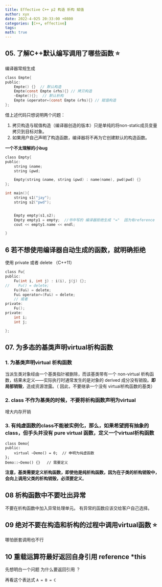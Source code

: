```yaml
---
title: Effective C++ p2 构造 析构 赋值
author: xyx
date: 2022-4-025 20:33:00 +0800
categories: [C++, effective]
tags: 
math: true
---
```



## 05. 了解C++默认编写调用了哪些函数 ⭐️

编译器常规生成

```c
class Empte{
public:
    Empte() {}  // 默认构造
    Empte(const Empte &rhs){} // 拷贝构造
    ~Empte(){};  // 默认析构
    Empte &operator=(const Empte &rhs){} // 赋值构造
};
```

借上述代码只想说明两个问题：

1. 拷贝构造与赋值构造（编译器创造的版本）只是单纯的将non-static成员变量拷贝到目标对象。
2. 如果用户自己声明了构造函数，编译器将不再为它创建默认的构造函数。

**一个不太理解的小bug**

```c
class Empty{
public:
    string &name;
    string &pwd;

    Empty(string &name, string &pwd) : name(name), pwd(pwd) {}
};

int main(){
    string s1("jay");
    string s2("pwd");


    Empty empty(s1,s2); 
    Empty empty1 = empty;  //书中写的 编译器拒绝生成 "="  因为有reference  但是实际中可用。。。
    cout << empty1.name << endl;

}
```

## 6 若不想使用编译器自动生成的函数，就明确拒绝

使用 private  或者 delete （C++11）

```c
class Fu{
public:
    Fu(int i, int j) : i(i), j(j) {};
//    Fu() = delete;
    Fu(Fu&) = delete;
    Fu& operator=(Fu&) = delete;
    // 或者
private:
    Fu();
private:
    int i;
    int j;

};
```

## 07. 为多态的基类声明virtual析构函数

### 1. 为基类声明virtual 析构函数

当派生类对象经由一个基类指针被删除，而该基类带有一个 non-virtual 析构函数，结果未定义——实际执行时通常发生的是对象的 derived 成分没有销毁。**即局部销毁**，造成资源泄露。（ 因此，不要继承一个没有 virtual析构函数的基类）

### 2. class 不作为基类的时候，不要将析构函数声明为virtual

增大内存开销

### 3. 有纯虚函数的class不能被实例化，那么，如果希望拥有抽象的class，但手头并没有 pure virtual 函数，定义一个virtual析构函数

```
class Demo{
public:
    virtual ~Demo() = 0;  // 申明为纯虚函数
};
Demo::~Demo() {}   // 需要定义
```

**注意，基类需要定义析构函数，即使他是纯析构函数，因为在子类的析构销毁中，会向上调用父类的析构销毁，必须要定义**。


## 08 析构函数中不要吐出异常

不要在析构函数中加入异常处理单元。 有异常的函数应该交给客户自己选择。


## 09 绝对不要在构造和析构的过程中调用virtual函数 ⭐️

哪怕嵌套调用也不行

## 10 重载运算符最好返回自身引用 reference *this

先想明白一个问题 为什么要返回引用 ？  

再看这个表达式 `A = B = C`


